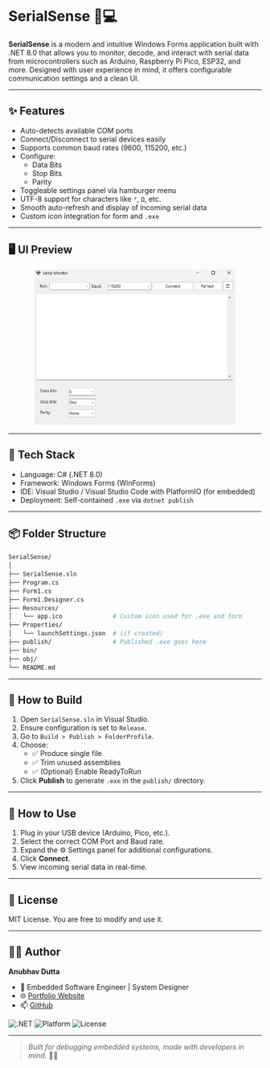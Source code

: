 ﻿# SerialSense 🔌💻

**SerialSense** is a modern and intuitive Windows Forms application built with .NET 8.0 that allows you to monitor, decode, and interact with serial data from microcontrollers such as Arduino, Raspberry Pi Pico, ESP32, and more. Designed with user experience in mind, it offers configurable communication settings and a clean UI.

---

## ✨ Features

- Auto-detects available COM ports
- Connect/Disconnect to serial devices easily
- Supports common baud rates (9600, 115200, etc.)
- Configure:
  - Data Bits
  - Stop Bits
  - Parity
- Toggleable settings panel via hamburger menu
- UTF-8 support for characters like `°`, `Ω`, etc.
- Smooth auto-refresh and display of incoming serial data
- Custom icon integration for form and `.exe`

---

## 🖥️ UI Preview

<!-- > Add screenshots here of the app running, especially showing the serial output and settings panel. -->
<p align="center">
  <img src="./Resources/ss2.png" alt="Architecture" width="400"/>
</p>

---

## 🔧 Tech Stack

- Language: C# (.NET 8.0)
- Framework: Windows Forms (WinForms)
- IDE: Visual Studio / Visual Studio Code with PlatformIO (for embedded)
- Deployment: Self-contained `.exe` via `dotnet publish`

---

## 📦 Folder Structure

```bash
SerialSense/
│
├── SerialSense.sln
├── Program.cs
├── Form1.cs
├── Form1.Designer.cs
├── Resources/
│   └── app.ico              # Custom icon used for .exe and form
├── Properties/
│   └── launchSettings.json  # (if created)
├── publish/                 # Published .exe goes here
├── bin/
├── obj/
└── README.md
```

---

## 🚀 How to Build

1. Open `SerialSense.sln` in Visual Studio.
2. Ensure configuration is set to `Release`.
3. Go to `Build > Publish > FolderProfile`.
4. Choose:
   - ✅ Produce single file
   - ✅ Trim unused assemblies
   - ✅ (Optional) Enable ReadyToRun
5. Click **Publish** to generate `.exe` in the `publish/` directory.

---

## 🔄 How to Use

1. Plug in your USB device (Arduino, Pico, etc.).
2. Select the correct COM Port and Baud rate.
3. Expand the ⚙️ Settings panel for additional configurations.
4. Click **Connect**.
5. View incoming serial data in real-time.

---

## 📃 License

MIT License. You are free to modify and use it.

---

## 👨‍💻 Author

**Anubhav Dutta**

- 💼 Embedded Software Engineer | System Designer
- 🌐 [Portfolio Website](https://luke-anubis.vercel.app)
- 📫 [GitHub](https://github.com/anubhav666)

![.NET](https://img.shields.io/badge/.NET-8.0-blueviolet)
![Platform](https://img.shields.io/badge/Pico-RP2040-orange)
![License](https://img.shields.io/github/license/anubhav666/PicoFreeRTOS-Dashboard)

---

> _Built for debugging embedded systems, made with developers in mind._ 🔧🧠
